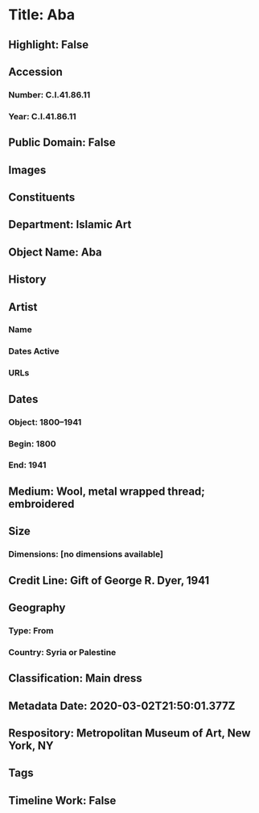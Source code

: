 # Title: Aba
## Highlight: False
## Accession
### Number: C.I.41.86.11
### Year: C.I.41.86.11
## Public Domain: False
## Images
## Constituents
## Department: Islamic Art
## Object Name: Aba
## History
## Artist
### Name
### Dates Active
### URLs
## Dates
### Object: 1800–1941
### Begin: 1800
### End: 1941
## Medium: Wool, metal wrapped thread; embroidered
## Size
### Dimensions: [no dimensions available]
## Credit Line: Gift of George R. Dyer, 1941
## Geography
### Type: From
### Country: Syria or Palestine
## Classification: Main dress
## Metadata Date: 2020-03-02T21:50:01.377Z
## Respository: Metropolitan Museum of Art, New York, NY
## Tags
## Timeline Work: False